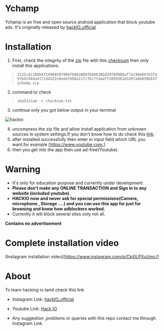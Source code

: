 # Ychamp
  Ychamp is an free and open source android application that block youtube ads.
  It's originally released by [hackIO_official](https://www.instagram.com/hackio_official/)
  
  
# Installation
  1. First, check the integrity of the [zip](https://github.com/hackio-official/ychamp/blob/master/ychamp.zip) file with this [checksum](https://github.com/hackio-official/ychamp/blob/master/checksum.txt) then only install this applications.
  
> `3122cdc188b4f1498459790bf088a009fb68630bd3970d986af7ac90e66f637a97e9c94da4171d4522c0eeb7d98a117cfbc7faaaff1059363d328fa6b050b637  ychamp.zip`
  2. command to check 
 > `sha512sum -c checksum.txt`
 3. continue only you got below output in your terminal
 
 ![hackio](https://user-images.githubusercontent.com/73073702/199987405-e63ebb23-7f6f-4ef0-ad2a-caf8fd36314d.png)

  4. uncompress the zip file and allow install application from unknown sources in system settings.If you don't know how to do
   check this [link](https://www.kaspersky.co.in/blog/unknown-apps-android/23264/).
  5. after installed successfully then enter in input field which URL you want.for example [https://www.youtube.com.]
  6. then you get into the app then use ad-free(Youtube).
    

  

# Warning
  - It's only for education purpose and currently under development.
  - **Please don't make any ONLINE TRANSACTION and Sign in to any website (included youtube)**.
  - **HACKIO now and never ask for special permissions(Camera, microphone , Storage ....) and you can use this app for just for browsing and know how adblockers worked.**
  - Currently it will block several sites only not all.


**Contains no advertisement**

# Complete installation video 
(Instagram installation video)[https://www.instagram.com/p/Cki0LPXuUmc/]


# About 
To learn hacking in tamil check this link 

 - Instagram Link: [hackIO_official](https://www.instagram.com/hackio_official/)
- Youtube Link: [Hack IO](https://youtube.com/@hackio_official)

- Any suggestion ,problems or queries with this repo contact me through Instagram Link.



